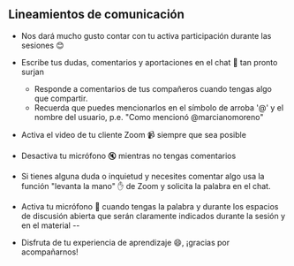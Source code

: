 ## Lineamientos de comunicación

- Nos dará mucho gusto contar con tu activa participación durante las sesiones 😊
- Escribe tus dudas, comentarios y aportaciones en el chat 💬 tan pronto surjan
    - Responde a comentarios de tus compañeros cuando tengas algo que compartir.
    - Recuerda que puedes mencionarlos en el símbolo de arroba '@' y el nombre del usuario, p.e. "Como mencionó @marcianomoreno"

- Activa el video de tu cliente Zoom 📹 siempre que sea posible
- Desactiva tu micrófono 🔇 mientras no tengas comentarios
- Si tienes alguna duda o inquietud y necesites comentar algo usa la función "levanta la mano" ✋ de Zoom y solicita la palabra en el chat.
- Activa tu micrófono 🎤 cuando tengas la palabra y durante los espacios de discusión abierta que serán claramente indicados durante la sesión y en el material
--

- Disfruta de tu experiencia de aprendizaje 😄, ¡gracias por acompañarnos!